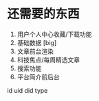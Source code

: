 # 还需要的东西

1. 用户个人中心收藏/下载功能
2. 基础数据 [big]
3. 文章前台渲染 
4. 科技焦点/每周精选文章
5. 搜索功能
6. 平台简介前后台

id
uid
did
type